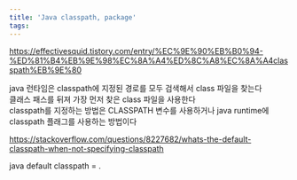 ```yaml
---
title: 'Java classpath, package'
tags:
---
```


https://effectivesquid.tistory.com/entry/%EC%9E%90%EB%B0%94-%ED%81%B4%EB%9E%98%EC%8A%A4%ED%8C%A8%EC%8A%A4classpath%EB%9E%80

java 런타임은 classpath에 지정된 경로를 모두 검색해서 class 파일을 찾는다  
클래스 패스를 뒤져 가장 먼저 찾은 class 파일을 사용한다  
classpath를 지정하는 방법은 CLASSPATH 변수를 사용하거나 java runtime에 classpath 플래그를 사용하는 방법이다

https://stackoverflow.com/questions/8227682/whats-the-default-classpath-when-not-specifying-classpath

java default classpath = .